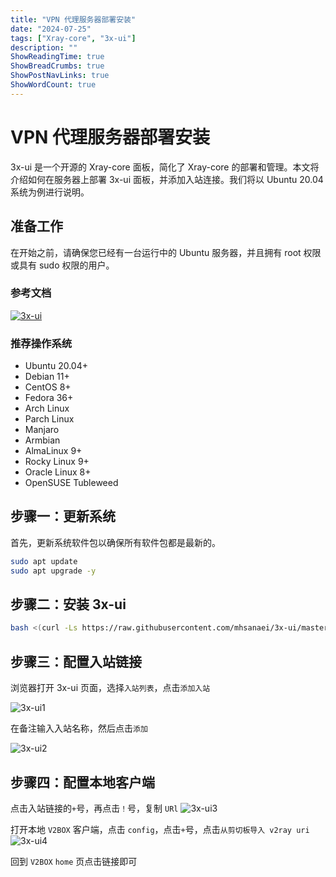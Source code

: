 ```yaml
---
title: "VPN 代理服务器部署安装"
date: "2024-07-25"
tags: ["Xray-core", "3x-ui"]
description: ""
ShowReadingTime: true
ShowBreadCrumbs: true
ShowPostNavLinks: true
ShowWordCount: true 
---
```


# VPN 代理服务器部署安装

3x-ui 是一个开源的 Xray-core 面板，简化了 Xray-core 的部署和管理。本文将介绍如何在服务器上部署 3x-ui 面板，并添加入站连接。我们将以 Ubuntu 20.04 系统为例进行说明。

## 准备工作

在开始之前，请确保您已经有一台运行中的 Ubuntu 服务器，并且拥有 root 权限或具有 sudo 权限的用户。

### 参考文档

[![3x-ui](https://via.placeholder.com/100x30?text=3x-ui)](https://github.com/MHSanaei/3x-ui)

### 推荐操作系统

- Ubuntu 20.04+
- Debian 11+
- CentOS 8+
- Fedora 36+
- Arch Linux
- Parch Linux
- Manjaro
- Armbian
- AlmaLinux 9+
- Rocky Linux 9+
- Oracle Linux 8+
- OpenSUSE Tubleweed

## 步骤一：更新系统

首先，更新系统软件包以确保所有软件包都是最新的。

```bash
sudo apt update
sudo apt upgrade -y
```

## 步骤二：安装 3x-ui 

```bash
bash <(curl -Ls https://raw.githubusercontent.com/mhsanaei/3x-ui/master/install.sh)
```
## 步骤三：配置入站链接

浏览器打开 3x-ui 页面，选择`入站列表`，点击`添加入站 `

![3x-ui1](https://cdn.jsdelivr.net/gh/NileTradeX/NileTradeX.github.io@master/static/img/3x-ui1.png)

在备注输入入站名称，然后点击`添加`

![3x-ui2](https://cdn.jsdelivr.net/gh/NileTradeX/NileTradeX.github.io@master/static/img/3x-ui2.png)

## 步骤四：配置本地客户端

点击入站链接的`+`号，再点击`！`号，复制 `URl`
![3x-ui3](https://cdn.jsdelivr.net/gh/NileTradeX/NileTradeX.github.io@master/static/img/3x-ui3.png)

打开本地 `V2BOX` 客户端，点击 `config`，点击`+`号，点击`从剪切板导入 v2ray uri`
![3x-ui4](https://cdn.jsdelivr.net/gh/NileTradeX/NileTradeX.github.io@master/static/img/3x-ui4.png)

回到 `V2BOX` `home` 页点击链接即可

